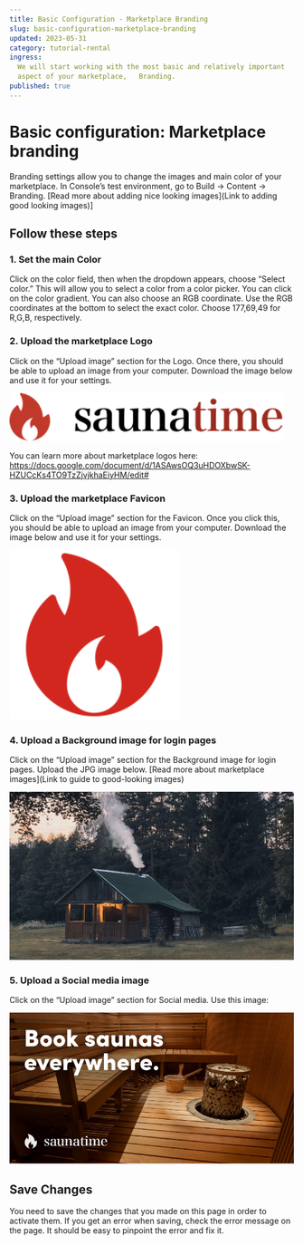 ```yaml
---
title: Basic Configuration - Marketplace Branding
slug: basic-configuration-marketplace-branding
updated: 2023-05-31
category: tutorial-rental
ingress:
  We will start working with the most basic and relatively important
  aspect of your marketplace,   Branding.
published: true
---
```


# Basic configuration: Marketplace branding

Branding settings allow you to change the images and main color of your
marketplace. In Console’s test environment, go to Build → Content →
Branding. [Read more about adding nice looking images](Link to adding
good looking images)]

## Follow these steps

### 1. Set the main Color

Click on the color field, then when the dropdown appears, choose “Select
color.” This will allow you to select a color from a color picker. You
can click on the color gradient. You can also choose an RGB coordinate.
Use the RGB coordinates at the bottom to select the exact color. Choose
177,69,49 for R,G,B, respectively.

### 2. Upload the marketplace Logo

Click on the “Upload image” section for the Logo. Once there, you should
be able to upload an image from your computer. Download the image below
and use it for your settings.

![logo image](./saunatime.png)

You can learn more about marketplace logos here:
https://docs.google.com/document/d/1ASAwsOQ3uHDOXbwSK-HZUCcKs4TO9TzZjvjkhaEiyHM/edit#

### 3. Upload the marketplace Favicon

Click on the “Upload image” section for the Favicon. Once you click
this, you should be able to upload an image from your computer. Download
the image below and use it for your settings.

![favicon](./favicon.png)

### 4. Upload a Background image for login pages

Click on the “Upload image” section for the Background image for login
pages. Upload the JPG image below. [Read more about marketplace
images](Link to guide to good-looking images)

![background image](./backgroundimage.png)

### 5. Upload a Social media image

Click on the “Upload image” section for Social media. Use this image:

![social media image](./socialmediaimage.png)

## Save Changes

You need to save the changes that you made on this page in order to
activate them. If you get an error when saving, check the error message
on the page. It should be easy to pinpoint the error and fix it.
